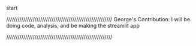 start






////////////////////////////////////////////////////////
George's Contribution:
I will be doing code, analysis, and be making the streamlit app

////////////////////////////////////////////////////////
